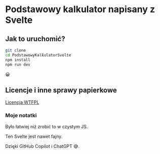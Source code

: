 # Podstawowy kalkulator napisany z Svelte

## Jak to uruchomić?

```sh
git clone
cd PodstawowyKalkulatorSvelte 
npm install
npm run dev
```

😀

## Licencje i inne sprawy papierkowe

[Licencja WTFPL](LICENSE)

### Moje notatki

Było łatwiej niż zrobić to w czystym JS.

Ten Svelte jest nawet fajny.

Dzięki GitHub Copilot i ChatGPT 😅.
